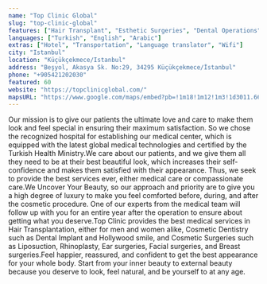 ```yaml
---
name: "Top Clinic Global"
slug: "top-clinic-global"
features: ["Hair Transplant", "Esthetic Surgeries", "Dental Operations"]
languages: ["Turkish", "English", "Arabic"]
extras: ["Hotel", "Transportation", "Language translator", "Wifi"]
city: "Istanbul"
location: "Küçükçekmece/Istanbul"
address: "Beşyol, Akasya Sk. No:29, 34295 Küçükçekmece/İstanbul"
phone: "+905421202030"
featured: 60
website: "https://topclinicglobal.com/"
mapsURL: "https://www.google.com/maps/embed?pb=!1m18!1m12!1m3!1d3011.6608536803124!2d28.792126616133594!3d40.988906628564266!2m3!1f0!2f0!3f0!3m2!1i1024!2i768!4f13.1!3m3!1m2!1s0x14caa32d3c30aaf7%3A0x7ad251124e648de4!2sTop%20Clinic%20Turkey!5e0!3m2!1sen!2str!4v1660950833463!5m2!1sen!2str"
---
```


Our mission is to give our patients the ultimate love and care to make them look and feel special in ensuring their maximum satisfaction. So we chose the recognized hospital for establishing our medical center, which is equipped with the latest global medical technologies and certified by the Turkish Health Ministry.We care about our patients, and we give them all they need to be at their best beautiful look, which increases their self-confidence and makes them satisfied with their appearance. Thus, we seek to provide the best services ever, either medical care or compassionate care.We Uncover Your Beauty, so our approach and priority are to give you a high degree of luxury to make you feel comforted before, during, and after the cosmetic procedure. One of our experts from the medical team will follow up with you for an entire year after the operation to ensure about getting what you deserve.Top Clinic provides the best medical services in Hair Transplantation, either for men and women alike, Cosmetic Dentistry such as Dental Implant and Hollywood smile, and Cosmetic Surgeries such as Liposuction, Rhinoplasty, Ear surgeries, Facial surgeries, and Breast surgeries.Feel happier, reassured, and confident to get the best appearance for your whole body. Start from your inner beauty to external beauty because you deserve to look, feel natural, and be yourself to at any age.
